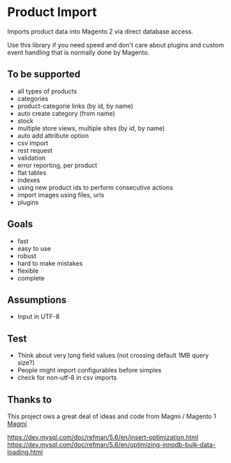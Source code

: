 # Product Import

Imports product data into Magento 2 via direct database access.

Use this library if you need speed and don't care about plugins and custom event handling that is normally done by Magento.

## To be supported

* all types of products
* categories
* product-categorie links (by id, by name)
* auto create category (from name)
* stock
* multiple store views, multiple sites (by id, by name)
* auto add attribute option
* csv import
* rest request
* validation
* error reporting, per product
* flat tables
* indexes
* using new product ids to perform consecutive actions
* import images using files, urls
* plugins

## Goals

* fast
* easy to use
* robust
* hard to make mistakes
* flexible
* complete

## Assumptions

* Input in UTF-8

## Test

* Think about very long field values (not crossing default 1MB query size?)
* People might import configurables before simples
* check for non-utf-8 in csv imports

## Thanks to

This project ows a great deal of ideas and code from Magmi / Magento 1 [Magmi](https://github.com/dweeves/magmi-git)

https://dev.mysql.com/doc/refman/5.6/en/insert-optimization.html
https://dev.mysql.com/doc/refman/5.6/en/optimizing-innodb-bulk-data-loading.html

